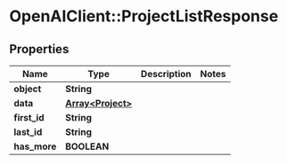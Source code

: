 # OpenAIClient::ProjectListResponse

## Properties
Name | Type | Description | Notes
------------ | ------------- | ------------- | -------------
**object** | **String** |  | 
**data** | [**Array&lt;Project&gt;**](Project.md) |  | 
**first_id** | **String** |  | 
**last_id** | **String** |  | 
**has_more** | **BOOLEAN** |  | 

